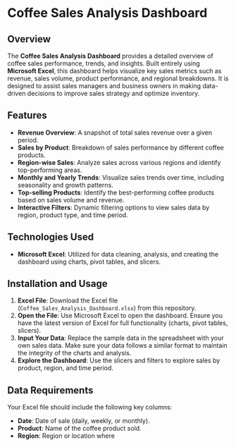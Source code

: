 # Coffee Sales Analysis Dashboard


## Overview

The **Coffee Sales Analysis Dashboard** provides a detailed overview of coffee sales performance, trends, and insights. Built entirely using **Microsoft Excel**, this dashboard helps visualize key sales metrics such as revenue, sales volume, product performance, and regional breakdowns. It is designed to assist sales managers and business owners in making data-driven decisions to improve sales strategy and optimize inventory.

## Features

- **Revenue Overview**: A snapshot of total sales revenue over a given period.
- **Sales by Product**: Breakdown of sales performance by different coffee products.
- **Region-wise Sales**: Analyze sales across various regions and identify top-performing areas.
- **Monthly and Yearly Trends**: Visualize sales trends over time, including seasonality and growth patterns.
- **Top-selling Products**: Identify the best-performing coffee products based on sales volume and revenue.
- **Interactive Filters**: Dynamic filtering options to view sales data by region, product type, and time period.

## Technologies Used

- **Microsoft Excel**: Utilized for data cleaning, analysis, and creating the dashboard using charts, pivot tables, and slicers.

## Installation and Usage

1. **Excel File**: Download the Excel file (`Coffee_Sales_Analysis_Dashboard.xlsx`) from this repository.
2. **Open the File**: Use Microsoft Excel to open the dashboard. Ensure you have the latest version of Excel for full functionality (charts, pivot tables, slicers).
3. **Input Your Data**: Replace the sample data in the spreadsheet with your own sales data. Make sure your data follows a similar format to maintain the integrity of the charts and analysis.
4. **Explore the Dashboard**: Use the slicers and filters to explore sales by product, region, and time period.

## Data Requirements

Your Excel file should include the following key columns:

- **Date**: Date of sale (daily, weekly, or monthly).
- **Product**: Name of the coffee product sold.
- **Region**: Region or location where
